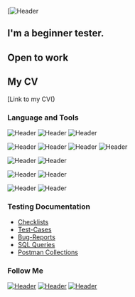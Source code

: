 [![Header](/)
## I'm a beginner tester. 
## Open to work 
## My CV
[Link to my CV()


### Language and Tools
![Header](https://img.shields.io/badge/Jira-090909?style=for-the-badge&logo=jira&logoColor=136be1)
![Header](https://img.shields.io/badge/Trello-090909?style=for-the-badge&logo=charlesproxy&logoColor=8cc4d7)
![Header](https://img.shields.io/badge/zephyr_scale-090909?style=for-the-badge&logo=charlesproxy&logoColor=8cc4d7)

![Header](https://img.shields.io/badge/Postman-090909?style=for-the-badge&logo=postman&logoColor=f76935)
![Header](https://img.shields.io/badge/Swagger-090909?style=for-the-badge&logo=swagger&logoColor=7ede2b)
![Header](https://img.shields.io/badge/Github-090909?style=for-the-badge&logo=github&logoColor=8cc4d7)
![Header](https://img.shields.io/badge/AzureDevops-090909?style=for-the-badge&logo=azuredevops&logoColor=0074d0)


![Header](https://img.shields.io/badge/MySQL-090909?style=for-the-badge&logo=mysql&logoColor=00618a)
![Header](https://img.shields.io/badge/Postgresol/dbeaver-090909?style=for-the-badge&logo=charlesproxy&logoColor=8cc4d7)


![Header](https://img.shields.io/badge/DevTools-090909?style=for-the-badge&logo=googlechrome&logoColor=2674f2)
![Header](https://img.shields.io/badge/Android_Studio-090909?style=for-the-badge&logo=androidstudio&logoColor=3ad07d)

![Header](https://img.shields.io/badge/Fiddler-090909?style=for-the-badge&logo=fiddler&logoColor=8cc4d7)
![Header](https://img.shields.io/badge/Charles_Proxy-090909?style=for-the-badge&logo=charlesproxy&logoColor=8cc4d7)

### Testing Documentation

- [Checklists](https://github.com/stremvik/Checklists/blob/main/Checklist_%20shopping%20cart%20and%20payment%20Demowebshop.xlsx)
- [Test-Cases](https://github.com/stremvik/test-cases)
- [Bug-Reports](https://github.com/stremvik/bug-reports)
- [SQL Queries](https://github.com/stremvik/SQL)
- [Postman Collections](https://github.com/stremvik/postman)

### Follow Me

[![Header](https://img.shields.io/badge/Instagram-090909?style=for-the-badge&logo=instagram&logoColor=9939a3)](https://https://www.instagram.com/kryuvik/?r=nametag)
[![Header](https://img.shields.io/badge/Telegram-090909?style=for-the-badge&logo=telegram&logoColor=31a5db)](https://https://t.me/stremvik)
[![Header](https://img.shields.io/badge/Linkedin-090909?style=for-the-badge&logo=linkedin&logoColor=0073b1)](http://www.linkedin.com/in/viktoria-streminskaia-7b5159231)

